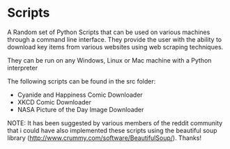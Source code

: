 Scripts
=======

A Random set of Python Scripts that can be used on various machines through
a command line interface. They provide the user with the ability to download
key items from various websites using web scraping techniques.

They can be run on any Windows, Linux or Mac machine with a Python interpreter

The following scripts can be found in the src folder:
* Cyanide and Happiness Comic Downloader
* XKCD Comic Downloader
* NASA Picture of the Day Image Downloader

NOTE: It has been suggested by various members of the reddit community that i could have also implemented
these scripts using the beautiful soup library (http://www.crummy.com/software/BeautifulSoup/). Thanks!
